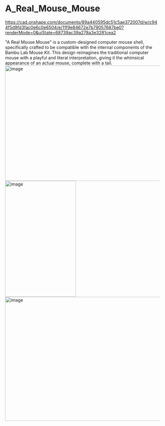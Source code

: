 # A_Real_Mouse_Mouse
https://cad.onshape.com/documents/89a440595dc51c5ae372007d/w/c944f5d9fd3fac0e6c0e6504/e/11f9e84672e7b79057687be0?renderMode=0&uiState=68739ac39a278a3e3281cea2

"A Real Mouse Mouse" is a custom-designed computer mouse shell, specifically crafted to be compatible with the internal components of the Bambu Lab Mouse Kit. This design reimagines the traditional computer mouse with a playful and literal interpretation, giving it the whimsical appearance of an actual mouse, complete with a tail. 
<img width="780" height="376" alt="image" src="https://github.com/user-attachments/assets/f159bcfe-0e8d-4ce2-a270-936660053b6d" />
<img width="230" height="378" alt="image" src="https://github.com/user-attachments/assets/44c7dcee-12ca-46be-a4b6-f8caa71b23ab" />
<img width="617" height="404" alt="image" src="https://github.com/user-attachments/assets/7bbcb376-7ad0-4043-a2d1-a16cbe5a8781" />
